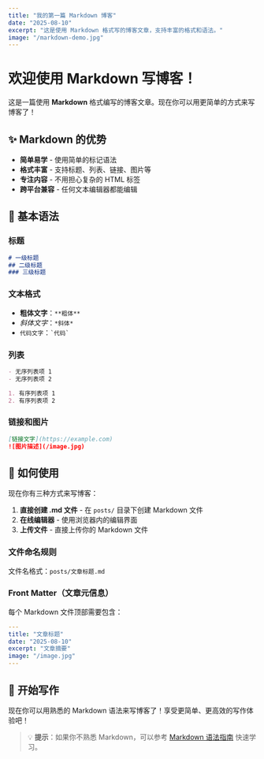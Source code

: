 ```yaml
---
title: "我的第一篇 Markdown 博客"
date: "2025-08-10"
excerpt: "这是使用 Markdown 格式写的博客文章，支持丰富的格式和语法。"
image: "/markdown-demo.jpg"
---
```


# 欢迎使用 Markdown 写博客！

这是一篇使用 **Markdown** 格式编写的博客文章。现在你可以用更简单的方式来写博客了！

## ✨ Markdown 的优势

- **简单易学** - 使用简单的标记语法
- **格式丰富** - 支持标题、列表、链接、图片等
- **专注内容** - 不用担心复杂的 HTML 标签
- **跨平台兼容** - 任何文本编辑器都能编辑

## 📝 基本语法

### 标题
```markdown
# 一级标题
## 二级标题
### 三级标题
```

### 文本格式
- **粗体文字**：`**粗体**`
- *斜体文字*：`*斜体*`
- `代码文字`：`` `代码` ``

### 列表
```markdown
- 无序列表项 1
- 无序列表项 2

1. 有序列表项 1
2. 有序列表项 2
```

### 链接和图片
```markdown
[链接文字](https://example.com)
![图片描述](/image.jpg)
```

## 🎯 如何使用

现在你有三种方式来写博客：

1. **直接创建 .md 文件** - 在 `posts/` 目录下创建 Markdown 文件
2. **在线编辑器** - 使用浏览器内的编辑界面
3. **上传文件** - 直接上传你的 Markdown 文件

### 文件命名规则
文件名格式：`posts/文章标题.md`

### Front Matter（文章元信息）
每个 Markdown 文件顶部需要包含：
```yaml
---
title: "文章标题"
date: "2025-08-10"
excerpt: "文章摘要"
image: "/image.jpg"
---
```

## 🚀 开始写作

现在你可以用熟悉的 Markdown 语法来写博客了！享受更简单、更高效的写作体验吧！

> 💡 **提示**：如果你不熟悉 Markdown，可以参考 [Markdown 语法指南](https://markdown.com.cn/basic-syntax/) 快速学习。
